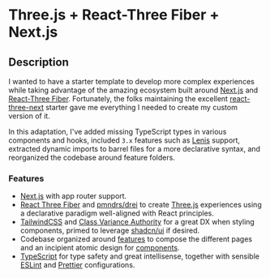 <h1 style="align-content: center">Three.js + React-Three Fiber + Next.js</h1>

## Description

I wanted to have a starter template to develop more complex experiences while taking advantage of the amazing ecosystem built around [Next.js](https://nextjs.org) and [React-Three Fiber](https://github.com/pmndrs/react-three-fiber). Fortunately, the folks maintaining the excellent [react-three-next](https://github.com/pmndrs/react-three-next) starter gave me everything I needed to create my custom version of it.

In this adaptation, I've added missing TypeScript types in various components and hooks, included `3.x` features such as [Lenis](https://github.com/darkroomengineering/lenis/tree/main) support, extracted dynamic imports to barrel files for a more declarative syntax, and reorganized the codebase around feature folders.

### Features

- [Next.js](https://nextjs.org) with app router support.
- [React Three Fiber](https://github.com/pmndrs/react-three-fiber) and [pmndrs/drei](https://github.com/pmndrs/drei) to create [Three.js](https://threejs.org) experiences using a declarative paradigm well-aligned with React principles.
- [TailwindCSS](https://tailwindcss.com) and [Class Variance Authority](https://cva.style/docs) for a great DX when styling components, primed to leverage [shadcn/ui](https://ui.shadcn.com) if desired.
- Codebase organized around [features](./features) to compose the different pages and an incipient atomic design for [components](./components).
- [TypeScript](https://www.typescriptlang.org) for type safety and great intellisense, together with sensible [ESLint](https://eslint.org) and [Prettier](https://prettier.io) configurations.

